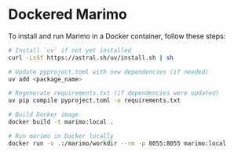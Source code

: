 # Dockered Marimo

To install and run Marimo in a Docker container, follow these steps:

```zsh
# Install `uv` if not yet installed
curl -LsSf https://astral.sh/uv/install.sh | sh

# Update pyproject.toml with new dependencies (if needed)
uv add <package_name>

# Regenerate requirements.txt (if dependencies were updated)
uv pip compile pyproject.toml -o requirements.txt

# Build Docker image
docker build -t marimo:local .

# Run marimo in Docker locally
docker run -v .:/marimo/workdir --rm -p 8055:8055 marimo:local
```
